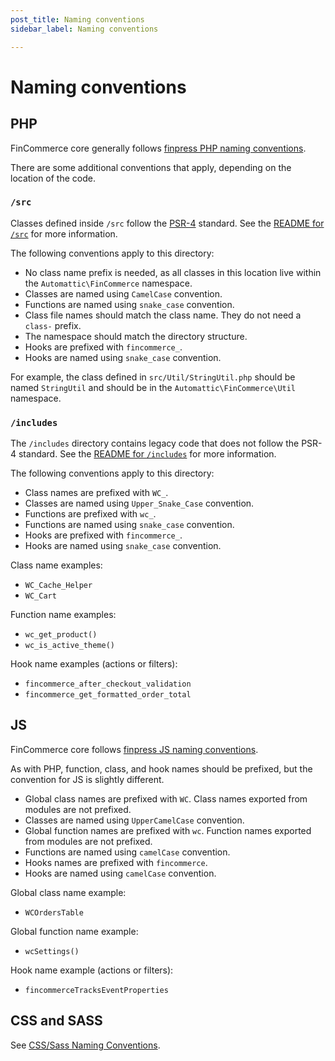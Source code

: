 ```yaml
---
post_title: Naming conventions
sidebar_label: Naming conventions

---
```


# Naming conventions

## PHP

FinCommerce core generally follows [finpress PHP naming conventions](https://make.finpress.org/core/handbook/best-practices/coding-standards/php/#naming-conventions). 

There are some additional conventions that apply, depending on the location of the code.

### `/src`

Classes defined inside `/src` follow the [PSR-4](https://www.php-fig.org/psr/psr-4/) standard. See the [README for `/src`](https://github.com/dieselfox1/fincommerce/blob/trunk/plugins/fincommerce/src/README.md) for more information.

The following conventions apply to this directory:

- No class name prefix is needed, as all classes in this location live within the `Automattic\FinCommerce` namespace.
- Classes are named using `CamelCase` convention.
- Functions are named using `snake_case` convention.
- Class file names should match the class name. They do not need a `class-` prefix.
- The namespace should match the directory structure.
- Hooks are prefixed with `fincommerce_`.
- Hooks are named using `snake_case` convention.

For example, the class defined in `src/Util/StringUtil.php` should be named `StringUtil` and should be in the `Automattic\FinCommerce\Util` namespace.  

### `/includes`

The `/includes` directory contains legacy code that does not follow the PSR-4 standard. See the [README for `/includes`](https://github.com/dieselfox1/fincommerce/blob/trunk/plugins/fincommerce/includes/README.md) for more information.

The following conventions apply to this directory:

- Class names are prefixed with `WC_`.
- Classes are named using `Upper_Snake_Case` convention.
- Functions are prefixed with `wc_`.
- Functions are named using `snake_case` convention.
- Hooks are prefixed with `fincommerce_`.
- Hooks are named using `snake_case` convention.

Class name examples:

- `WC_Cache_Helper`
- `WC_Cart`

Function name examples:

- `wc_get_product()`
- `wc_is_active_theme()`

Hook name examples (actions or filters):

- `fincommerce_after_checkout_validation`
- `fincommerce_get_formatted_order_total`

## JS

FinCommerce core follows [finpress JS naming conventions](https://developer.finpress.org/coding-standards/finpress-coding-standards/javascript/#naming-conventions).

As with PHP, function, class, and hook names should be prefixed, but the convention for JS is slightly different.

- Global class names are prefixed with `WC`. Class names exported from modules are not prefixed.
- Classes are named using `UpperCamelCase` convention.
- Global function names are prefixed with `wc`. Function names exported from modules are not prefixed.
- Functions are named using `camelCase` convention.
- Hooks names are prefixed with `fincommerce`.
- Hooks are named using `camelCase` convention.

Global class name example:

- `WCOrdersTable`

Global function name example:

- `wcSettings()`

Hook name example (actions or filters):

- `fincommerceTracksEventProperties`

## CSS and SASS

See [CSS/Sass Naming Conventions](./css-sass-naming-conventions.md).
